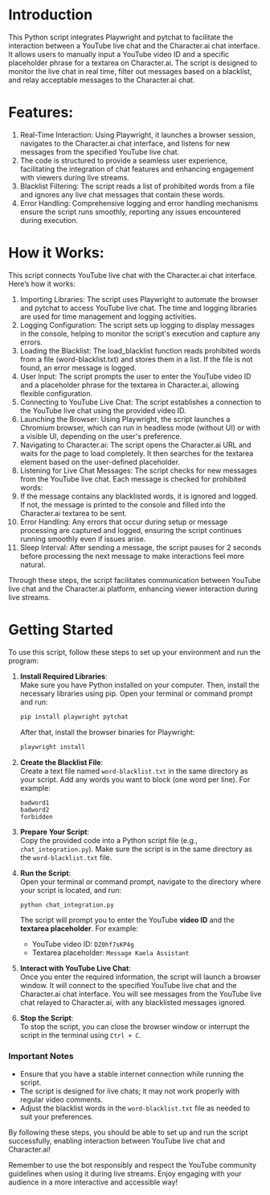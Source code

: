 # **Introduction**
This Python script integrates Playwright and pytchat to facilitate the interaction between a YouTube live chat and the Character.ai chat interface. It allows users to manually input a YouTube video ID and a specific placeholder phrase for a textarea on Character.ai. The script is designed to monitor the live chat in real time, filter out messages based on a blacklist, and relay acceptable messages to the Character.ai chat.

# Features:
1. Real-Time Interaction: Using Playwright, it launches a browser session, navigates to the Character.ai chat interface, and listens for new messages from the specified YouTube live chat.
2.  The code is structured to provide a seamless user experience, facilitating the integration of chat features and enhancing engagement with viewers during live streams.
3. Blacklist Filtering: The script reads a list of prohibited words from a file and ignores any live chat messages that contain these words.
4. Error Handling: Comprehensive logging and error handling mechanisms ensure the script runs smoothly, reporting any issues encountered during execution.

# How it Works:
This script connects YouTube live chat with the Character.ai chat interface. Here’s how it works:

1. Importing Libraries:
The script uses Playwright to automate the browser and pytchat to access YouTube live chat. The time and logging libraries are used for time management and logging activities.
2. Logging Configuration:
The script sets up logging to display messages in the console, helping to monitor the script's execution and capture any errors.
3. Loading the Blacklist:
The load_blacklist function reads prohibited words from a file (word-blacklist.txt) and stores them in a list. If the file is not found, an error message is logged.
4. User Input:
The script prompts the user to enter the YouTube video ID and a placeholder phrase for the textarea in Character.ai, allowing flexible configuration.
5. Connecting to YouTube Live Chat:
The script establishes a connection to the YouTube live chat using the provided video ID.
6. Launching the Browser:
Using Playwright, the script launches a Chromium browser, which can run in headless mode (without UI) or with a visible UI, depending on the user's preference.
7. Navigating to Character.ai:
The script opens the Character.ai URL and waits for the page to load completely. It then searches for the textarea element based on the user-defined placeholder.
8. Listening for Live Chat Messages:
The script checks for new messages from the YouTube live chat. Each message is checked for prohibited words:
9. If the message contains any blacklisted words, it is ignored and logged.
If not, the message is printed to the console and filled into the Character.ai textarea to be sent.
10. Error Handling:
Any errors that occur during setup or message processing are captured and logged, ensuring the script continues running smoothly even if issues arise.
11. Sleep Interval:
After sending a message, the script pauses for 2 seconds before processing the next message to make interactions feel more natural.

Through these steps, the script facilitates communication between YouTube live chat and the Character.ai platform, enhancing viewer interaction during live streams.

# Getting Started
To use this script, follow these steps to set up your environment and run the program:

1. **Install Required Libraries**:  
   Make sure you have Python installed on your computer. Then, install the necessary libraries using pip. Open your terminal or command prompt and run:
   ```bash
   pip install playwright pytchat
   ```
   After that, install the browser binaries for Playwright:
   ```bash
   playwright install
   ```

2. **Create the Blacklist File**:  
   Create a text file named `word-blacklist.txt` in the same directory as your script. Add any words you want to block (one word per line). For example:
   ```
   badword1
   badword2
   forbidden
   ```

3. **Prepare Your Script**:  
   Copy the provided code into a Python script file (e.g., `chat_integration.py`). Make sure the script is in the same directory as the `word-blacklist.txt` file.

4. **Run the Script**:  
   Open your terminal or command prompt, navigate to the directory where your script is located, and run:
   ```bash
   python chat_integration.py
   ```
   The script will prompt you to enter the YouTube **video ID** and the **textarea placeholder**. For example:
   - YouTube video ID: `DZ0hf7sKP4g`
   - Textarea placeholder: `Message Kaela Assistant`

5. **Interact with YouTube Live Chat**:  
   Once you enter the required information, the script will launch a browser window. It will connect to the specified YouTube live chat and the Character.ai chat interface. You will see messages from the YouTube live chat relayed to Character.ai, with any blacklisted messages ignored.

6. **Stop the Script**:  
   To stop the script, you can close the browser window or interrupt the script in the terminal using `Ctrl + C`.

### Important Notes
- Ensure that you have a stable internet connection while running the script.
- The script is designed for live chats; it may not work properly with regular video comments.
- Adjust the blacklist words in the `word-blacklist.txt` file as needed to suit your preferences.

By following these steps, you should be able to set up and run the script successfully, enabling interaction between YouTube live chat and Character.ai!

Remember to use the bot responsibly and respect the YouTube community guidelines when using it during live streams. Enjoy engaging with your audience in a more interactive and accessible way!
